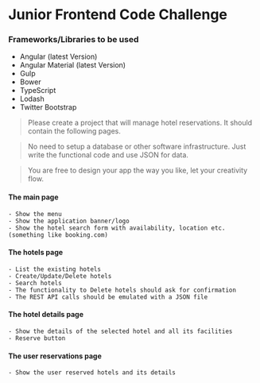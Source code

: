 # Junior Frontend Code Challenge

### Frameworks/Libraries to be used
  * Angular (latest Version)
  * Angular Material (latest Version)
  * Gulp
  * Bower
  * TypeScript
  * Lodash
  * Twitter Bootstrap

>Please create a project that will manage hotel reservations.
>It should contain the following pages.

>No need to setup a database or other software infrastructure.
>Just write the functional code and use JSON for data.

>You are free to design your app the way you like, let your creativity flow.

#### The main page

    - Show the menu
    - Show the application banner/logo
    - Show the hotel search form with availability, location etc. (something like booking.com)

#### The hotels page

    - List the existing hotels
    - Create/Update/Delete hotels
    - Search hotels
    - The functionality to Delete hotels should ask for confirmation
    - The REST API calls should be emulated with a JSON file

#### The hotel details page

    - Show the details of the selected hotel and all its facilities
    - Reserve button

#### The user reservations page

    - Show the user reserved hotels and its details
